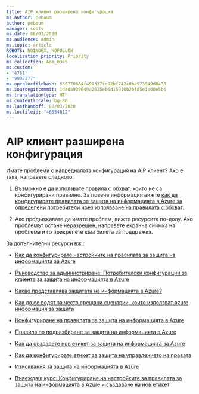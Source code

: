 ```yaml
---
title: AIP клиент разширена конфигурация
ms.author: pebaum
author: pebaum
manager: scotv
ms.date: 08/03/2020
ms.audience: Admin
ms.topic: article
ROBOTS: NOINDEX, NOFOLLOW
localization_priority: Priority
ms.collection: Adm_O365
ms.custom:
- "4781"
- "9002277"
ms.openlocfilehash: 655770684f491337fe92bf742c0ba573949d8439
ms.sourcegitcommit: 1dada930649a2625eb6d15910b2bfd5e1e00e5b6
ms.translationtype: MT
ms.contentlocale: bg-BG
ms.lasthandoff: 08/03/2020
ms.locfileid: "46554812"
---
```

# <a name="aip-client-advanced-configuration"></a>AIP клиент разширена конфигурация

Имате проблеми с напредналата конфигурация на AIP клиент? Ако е така, направете следното:

1. Възможно е да използвате правила с обхват, които не са конфигурирани правилно. За повече информация вижте [как да конфигурирате правилата за защита на информацията в Azure за определени потребители чрез използване на правилата с обхват](https://docs.microsoft.com/azure/information-protection/configure-policy-scope).

2. Ако продължавате да имате проблем, вижте ресурсите по-долу. Ако проблемът остане неразрешен, направете екранна снимка на проблема и го прикрепете към билета за поддръжка.

За допълнителни ресурси вж.:

- [Как да конфигурирате настройките на правилата за защита на информацията за Azure](https://docs.microsoft.com/azure/information-protection/configure-policy-settings)  
    
- [Ръководство за администриране: Потребителски конфигурации за клиента за защита на информацията в Azure](https://docs.microsoft.com/azure/information-protection/rms-client/client-admin-guide-customizations)  
    
- [Какво представлява защитата на информацията в Azure?](https://docs.microsoft.com/azure/information-protection/what-is-information-protection)  
    
- [Как да се водят за често срещани сценарии, които използват azure информация за защита](https://docs.microsoft.com/azure/information-protection/how-to-guides)  
    
- [Конфигуриране на правилата за защита на информацията в Azure](https://docs.microsoft.com/azure/information-protection/deploy-use/configure-policy)  
    
- [Правила по подразбиране за защита на информацията в Azure](https://docs.microsoft.com/azure/information-protection/deploy-use/configure-policy-default)  
    
- [Как да създадете нов етикет за защита на информацията за Azure](https://docs.microsoft.com/azure/information-protection/deploy-use/configure-policy-new-label)  
    
- [Как да конфигурирате етикет за защита на управлението на правата](https://docs.microsoft.com/azure/information-protection/deploy-use/configure-policy-protection)  
    
- [Изисквания за защита на информацията в Azure](https://docs.microsoft.com/azure/information-protection/get-started/requirements)

- [Въвеждащ курс: Конфигуриране на настройките за правилата за защита на информацията в Azure и създаване на нов етикет](https://docs.microsoft.com/azure/information-protection/get-started/infoprotect-quick-start-tutorial)